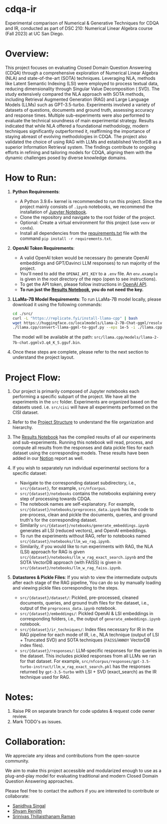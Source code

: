 # cdqa-ir

Experimental comparison of Numerical &amp; Generative Techniques for CDQA and IR, conducted as part of DSC 210:
Numerical Linear Algebra course (Fall 2023) at UC San Diego.

# Overview:

This project focuses on evaluating Closed Domain Question Answering (CDQA) through a comprehensive exploration of
Numerical Linear Algebra (NLA) and state-of-the-art (SOTA) techniques. Leveraging NLA, methods like Latent Semantic
Indexing (LSI) were employed to process textual data, reducing dimensionality through Singular Value Decomposition (
SVD). The study extensively compared the NLA approach with SOTA methods, including Retrieval Augmented Generation (RAG)
and Large Language Models (LLMs) such as GPT-3.5-turbo. Experiments involved a variety of datasets of questions,
documents and ground truth, assessing accuracy and response times. Multiple sub-experiments were also performed to
evaluate the technical soundness of main experimental strategy. Results indicated that while NLA offered a foundational
methodology, modern techniques significantly outperformed it, reaffirming the importance of staying abreast of evolving
methodologies in CDQA. The project also validated the choice of using RAG with LLMs and established VectorDB as a
superior Information Retrieval system. The findings contribute to ongoing efforts in refining and tailoring models for
CDQA, aligning them with the dynamic challenges posed by diverse knowledge domains.

# How to Run:

1. **Python Requirements**:
    - A Python 3.9.6+ kernel is recommended to run this project. Since the project mainly consists of `.ipynb`
      notebooks, we recommend the installation of [Jupyter Notebook](https://jupyter.org/install).
    - Clone the repository and navigate to the root folder of the project.
    - Optional: Create a virtual environment for this project (use ``venv`` or ``conda``).
    - Install all dependencies from the [requirements.txt](https://github.com/shy982/cdqa-ir/blob/main/requirements.txt)
      file with the command ``pip install -r requirements.txt``.

2. **OpenAI Token Requirements**:

    - A valid OpenAI token would be necessary (to generate OpenAI embeddings and GPT/Davinci LLM responses) to run
      majority of the project.
    - You'll need to add the `OPENAI_API_KEY` to a `.env` file. An `env.example` is given in the root directory of the
      repo (open to see instructions).
    - To get the API token, please follow instructions in [OpenAI API](https://openai.com/blog/openai-api).
    - **To run just the [Results Notebook](https://github.com/shy982/cdqa-ir/blob/main/src/get_results.ipynb), you do
      not need the key.**

3. **LLaMa-7B Model Requirements**:
   To run LLaMa-7B model locally, please download it using the following commands:
   ```bash
   cd ./src/
   curl -L "https://replicate.fyi/install-llama-cpp" | bash
   wget https://huggingface.co/localmodels/Llama-2-7B-Chat-ggml/resolve/main/llama-2-7b-chat.ggmlv3.q4_K_S.bin ./llama.cpp/models/llama-2-7b-chat.ggmlv3.q4_K_S.bin
   ./llama.cpp/convert-llama-ggml-to-gguf.py --eps 1e-5 -i ./llama.cpp/models/llama-2-7b-chat.ggmlv3.q4_K_S.bin -o ./llama.cpp/models/llama-2-7b-chat.ggmlv3.q4_K_S.gguf.bin
   ```
   The model will be available at the path: ``src/llama.cpp/models/llama-2-7b-chat.ggmlv3.q4_K_S.gguf.bin``.

4. Once these steps are complete, please refer to the next section to understand the project layout.

# Project Flow:

1. Our project is primarily composed of Jupyter notebooks each performing a specific subpart of the project. We have all
   the experiments in the ``src`` folder. Experiments are organized based on the datasets used. i.e. ``src/cisi`` will
   have all experiments performed on the CISI dataset.

2. Refer to the [Project Structure](https://github.com/shy982/cdqa-ir/blob/main/src/README.md) to understand the file
   organization and hierarchy.

3. The [Results Notebook](https://github.com/shy982/cdqa-ir/blob/main/src/get_results.ipynb) has the compiled results of
   all our experiments and sub-experiments. Running this notebook will read, process, and compute all results from the
   responses and data pickle files for each dataset using the corresponding models. These results have been added in
   our [Notion](https://peridot-dance-ae4.notion.site/Closed-Domain-Question-Answering-c09ac8ace57040978d98463de5d2d58a) report as well.

4. If you wish to separately run individual experimental sections for a specific dataset:

    - Navigate to the corresponding dataset subdirectory, i.e., ``src/{dataset}``, for example, ``src/nfcorpus``.
    - ``src/{dataset}/notebooks`` contains the notebooks explaining every step of processing towards CDQA.
    - The notebook names are self-explanatory. For example, ``src/{dataset}/notebooks/preprocess_data.ipynb`` has the
      code to pre-process, clean and pickle the documents, queries, and ground truth's for the corresponding dataset.
    - Similarily ``src/{dataset}/notebooks/generate_embeddings.ipynb`` generates all LSI (reduced vectors), and OpenAI
      embeddings.
    - To run the experiments without RAG, refer to notebooks named ``src/{dataset}/notebooks/llm_wo_rag.ipynb``.
    - Similarily, if you would like to run experiments with RAG, the NLA (LSI) approach for RAG is
      given ``src/{dataset}/notebooks/llm_w_rag_exact_search.ipynb`` and the SOTA VectorDB approach (with FAISS) is
      given in ``src/{dataset}/notebooks/llm_w_rag_faiss.ipynb``.

5. **Datastores & Pickle Files**: If you wish to view the intermediate outputs after each stage of the RAG pipeline, You
   can do so by manually loading and viewing pickle files corresponding to the steps.

    - ``src/{dataset}/dataset/``: Pickled, pre-processed, cleaned documents, queries, and ground truth files for the
      dataset, i.e., output of the ``preprocess_data.ipynb`` notebook.
    - ``src/{dataset}/embeddings/``: Pickled OpenAI & LSI embeddings in corresponding folders, i.e., the output
      of ``generate_embeddings.ipynb`` notebook.
    - ``src/{dataset}/ir_techniques/``: Index files necessary for IR in the RAG pipeline for each mode of IR, i.e., NLA
      technique (output of LSI + Truncated SVD) and SOTA techniques (``FAISS``/``ANNOY`` VectorDB index files).
    - ``src/{dataset}/responses/``: LLM-specific responses for the queries in the dataset. This includes pickled
      responses from all LLMs we ran for that dataset. For
      example, ``src/nfcorpus/responses/gpt-3.5-turbo-instruct/llm_w_rag_exact_search.pkl`` has the responses returned
      by ``gpt-3.5-turbo`` with LSI + SVD (exact_search) as the IR technique used for RAG.

# Notes:

1. Raise PR on separate branch for code updates & request code owner review.
2. Mark TODO's as issues.

# Collaboration:

We appreciate any ideas and contributions from the open-source community.

We aim to make this project accessible and modularized enough to use as a plug-and-play model for evaluating traditional
and modern Closed Domain Question Answering approaches.

Please feel free to contact the authors if you are interested to contribute or collaborate:

- [Sanidhya Singal](https://www.github.com/sayhitosandy)
- [Shyam Renjith](https://www.github.com/shy982)
- [Srinivas Thillaisthanam Raman](https://github.com/srinivasraman18)
